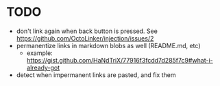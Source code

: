 TODO
====

* don't link again when back button is pressed. See https://github.com/OctoLinker/injection/issues/2
* permanentize links in markdown blobs as well (README.md, etc)
  * example: https://gist.github.com/HaNdTriX/77916f3fcdd7d285f7c9#what-i-already-got
* detect when impermanent links are pasted, and fix them
